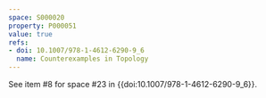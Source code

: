 ```yaml
---
space: S000020
property: P000051
value: true
refs:
- doi: 10.1007/978-1-4612-6290-9_6
  name: Counterexamples in Topology
---
```


See item #8 for space #23 in {{doi:10.1007/978-1-4612-6290-9_6}}.
